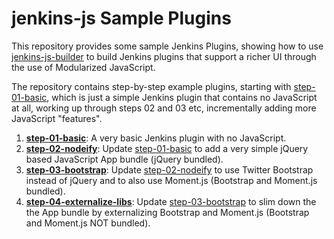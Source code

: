 # jenkins-js Sample Plugins

This repository provides some sample Jenkins Plugins, showing how to use [jenkins-js-builder] to build
Jenkins plugins that support a richer UI through the use of Modularized JavaScript.

The repository contains step-by-step example plugins, starting with <a href="../../tree/master/step-01-basic">step-01-basic</a>,
which is just a simple Jenkins plugin that contains no JavaScript at all, working up through steps 02 and 03 etc,
incrementally adding more JavaScript "features". 

1. <b><a href="../../tree/master/step-01-basic">step-01-basic</a></b>: A very basic Jenkins plugin with no JavaScript.
1. <b><a href="../../tree/master/step-02-nodeify">step-02-nodeify</a></b>: Update <a href="../../tree/master/step-01-basic">step-01-basic</a> to add a very simple jQuery based JavaScript App bundle (jQuery bundled).
1. <b><a href="../../tree/master/step-03-bootstrap">step-03-bootstrap</a></b>: Update <a href="../../tree/master/step-02-nodeify">step-02-nodeify</a> to use Twitter Bootstrap instead of jQuery and to also use Moment.js (Bootstrap and Moment.js bundled).
1. <b><a href="../../tree/master/step-04-externalize-libs">step-04-externalize-libs</a></b>: Update <a href="../../tree/master/step-03-bootstrap">step-03-bootstrap</a> to slim down the the App bundle by externalizing Bootstrap and Moment.js (Bootstrap and Moment.js NOT bundled).

[jenkins-js-modules]: https://github.com/jenkinsci/js-modules
[jenkins-js-builder]: https://github.com/jenkinsci/js-builder
[jenkins-js-libs]: https://github.com/jenkinsci/js-libs
[jenkins-js-test]: https://github.com/jenkinsci/js-test
